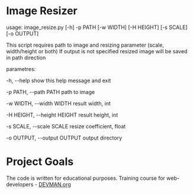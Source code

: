 # Image Resizer

usage: image_resize.py [-h] -p PATH [-w WIDTH] [-H HEIGHT] [-s SCALE]
                       [-o OUTPUT]

This script requires path to image and resizing parameter (scale, width/height or both)
If output is not specified resized image will be saved in path direction

parametres:

  -h, --help            show this help message and exit

  -p PATH, --path PATH         path to image

  -w WIDTH, --width WIDTH      result width, int

  -H HEIGHT, --height HEIGHT   result height, int

  -s SCALE, --scale SCALE      resize coefficient, float

  -o OUTPUT, --output OUTPUT   output directory


# Project Goals

The code is written for educational purposes. Training course for web-developers - [DEVMAN.org](https://devman.org)
